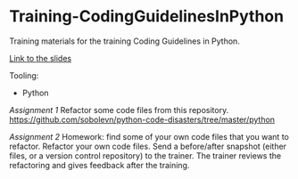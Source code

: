 # Training-CodingGuidelinesInPython
Training materials for the training Coding Guidelines in Python.

[Link to the slides](https://docs.google.com/presentation/d/1YK-gjdFi8NKN_fjVEl3Y0zFr4kOv2n5vDAdcQTplgqE/edit?usp=sharing)

Tooling:
- Python

_Assignment 1_
Refactor some code files from this repository.
https://github.com/sobolevn/python-code-disasters/tree/master/python

_Assignment 2_
Homework: find some of your own code files that you want to refactor.
Refactor your own code files. Send a before/after snapshot (either files, or a version control repository) to the trainer. The trainer reviews the refactoring and gives feedback after the training.
